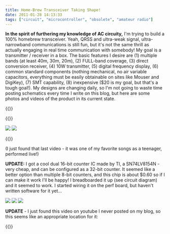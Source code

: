```yaml
---
title: Home-Brew Transceiver Taking Shape!
date: 2011-01-28 14:13:33
tags: ["circuit", "microcontroller", "obsolete", "amateur radio"]
---
```




__In the spirit of furthering my knowledge of AC circuity,__ I'm trying to build a 100% homebrew transceiver.  Yeah, QRSS and ultra-weak signal, ultra-narrowband communications is still fun, but it's not the same thrill as actually engaging in real time communication with somebody!  My goal is a transmitter / receiver in a box. The basic features I desire are (1) multiple bands (at least 40m, 30m, 20m), (2) FULL-band coverage, (3) direct conversion receiver, (4) 10W transmitter, (5) digital frequency display, (6) common standard components (nothing mechanical, no air variable capacitors, everything must be easily obtainable on sites like Mouser and DigiKey), (7) SMT capability, (8) inexpensive ($20 is my goal, but that's a tough goal!). My designs are changing daily, so I'm not going to waste time posting schematics every time I write on this blog, but here are some photos and videos of the product in its current state.

{{<youtube LACpR1vIwWM>}}

{{<youtube Cq-lnMONUe4>}}

<div class="text-center img-border">

![](https://swharden.com/static/2011/01/28/IMG_4994.jpg)
![](https://swharden.com/static/2011/01/28/IMG_5013.jpg)

</div>

{{<youtube B-klfgb125o>}}

(I just found that last video - it was one of my favorite songs as a teenager, performed live!)

__UPDATE:__ I got a cool dual 16-bit counter IC made by TI, a SN74LV8154N - very cheap, and can be configured as a 32-bit counter. It seemed like a better option than multiple 8-bit counters, and this chip is about $0.60 so if I can make it work I'll be happy! I breadboarded it up (see circuit diagram) and it seemed to work. I started wiring it on the perf board, but haven't written software for it yet...

<div class="text-center img-border">

![](https://swharden.com/static/2011/01/28/IMG_5042.jpg)
![](https://swharden.com/static/2011/01/28/IMG_5039.jpg)
![](https://swharden.com/static/2011/01/28/IMG_5041.jpg)

</div>

__UPDATE__ - I just found this video on youtube I never posted on my blog, so this seems like an appropriate location for it:

{{<youtube w2MJQakqI0M>}}